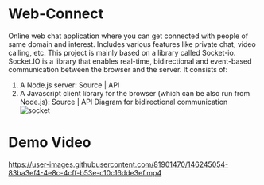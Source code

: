 # Web-Connect
Online web chat application where you can get connected with people of same domain and interest. Includes various features like private chat, video calling, etc.
This project is mainly based on a library called Socket-io. 
Socket.IO is a library that enables real-time, bidirectional and event-based communication between the browser and the server. It consists of:
1. A Node.js server: Source | API
2. A Javascript client library for the browser (which can be also run from Node.js): Source | API
Diagram for bidirectional communication
![socket](https://user-images.githubusercontent.com/81901470/146245936-ae438f03-c22c-41f3-8675-f5f43468ee08.PNG)


# Demo Video


https://user-images.githubusercontent.com/81901470/146245054-83ba3ef4-4e8c-4cff-b53e-c10c16dde3ef.mp4




